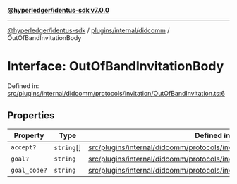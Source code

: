 [**@hyperledger/identus-sdk v7.0.0**](../../../../README.md)

***

[@hyperledger/identus-sdk](../../../../README.md) / [plugins/internal/didcomm](../README.md) / OutOfBandInvitationBody

# Interface: OutOfBandInvitationBody

Defined in: [src/plugins/internal/didcomm/protocols/invitation/OutOfBandInvitation.ts:6](https://github.com/hyperledger/identus-edge-agent-sdk-ts/blob/96423ee84b124a31ce63036d9d623d1cb73a13c2/src/plugins/internal/didcomm/protocols/invitation/OutOfBandInvitation.ts#L6)

## Properties

| Property | Type | Defined in |
| ------ | ------ | ------ |
| <a id="accept"></a> `accept?` | `string`[] | [src/plugins/internal/didcomm/protocols/invitation/OutOfBandInvitation.ts:9](https://github.com/hyperledger/identus-edge-agent-sdk-ts/blob/96423ee84b124a31ce63036d9d623d1cb73a13c2/src/plugins/internal/didcomm/protocols/invitation/OutOfBandInvitation.ts#L9) |
| <a id="goal"></a> `goal?` | `string` | [src/plugins/internal/didcomm/protocols/invitation/OutOfBandInvitation.ts:8](https://github.com/hyperledger/identus-edge-agent-sdk-ts/blob/96423ee84b124a31ce63036d9d623d1cb73a13c2/src/plugins/internal/didcomm/protocols/invitation/OutOfBandInvitation.ts#L8) |
| <a id="goal_code"></a> `goal_code?` | `string` | [src/plugins/internal/didcomm/protocols/invitation/OutOfBandInvitation.ts:7](https://github.com/hyperledger/identus-edge-agent-sdk-ts/blob/96423ee84b124a31ce63036d9d623d1cb73a13c2/src/plugins/internal/didcomm/protocols/invitation/OutOfBandInvitation.ts#L7) |
